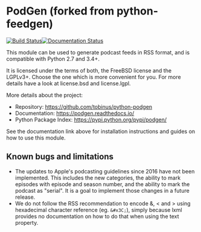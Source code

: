 PodGen (forked from python-feedgen)
===================================

[![Build Status](https://travis-ci.com/tobinus/python-podgen.svg?branch=master)](https://travis-ci.com/tobinus/python-podgen)[![Documentation Status](https://readthedocs.org/projects/podgen/badge/?version=latest)](http://podgen.readthedocs.io/en/latest/?badge=latest)


This module can be used to generate podcast feeds in RSS format, and is
compatible with Python 2.7 and 3.4+.

It is licensed under the terms of both, the FreeBSD license and the LGPLv3+.
Choose the one which is more convenient for you. For more details have a look
at license.bsd and license.lgpl.

More details about the project:

- Repository:            https://github.com/tobinus/python-podgen
- Documentation:         https://podgen.readthedocs.io/
- Python Package Index:  https://pypi.python.org/pypi/podgen/


See the documentation link above for installation instructions and
guides on how to use this module.

Known bugs and limitations
--------------------------

* The updates to Apple's podcasting guidelines since 2016 have not been
  implemented. This includes the new categories, the ability to mark episodes
  with episode and season number, and the ability to mark the podcast as
  "serial". It is a goal to implement those changes in a future release.
* We do not follow the RSS recommendation to encode &amp;, &lt; and &gt; using
  hexadecimal character reference (eg. `&#x3C;`), simply because lxml provides
  no documentation on how to do that when using the text property.
